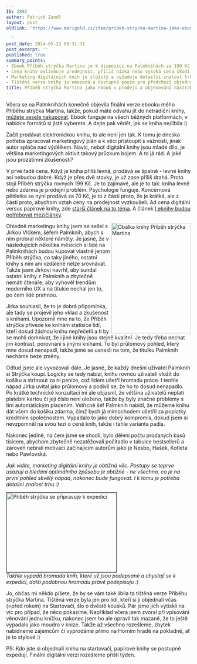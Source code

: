 ```yaml
---
ID: 2892
author: Patrick Zandl
layout: post
oldlink: 'https://www.marigold.cz/item/pribeh-strycka-martina-jako-ebook-v-prodeji-a-objevovani-nastrah-digitalniho-marketingu

  '
post_date: 2014-05-22 09:31:31
post_excerpt: ''
published: true
summary_points:
- Ebook Příběh strýčka Martina je k dispozici na Palmknihách za 199 Kč.
- Cena knihy ovlivňuje prodejnost, příliš nízká nebo vysoká cena škodí.
- Marketing digitálních knih je složitý a vyžaduje detailní znalost trhu.
- Tištěná verze knihy je omezená a dostupná pouze pro předchozí objednávky.
title: Příběh strýčka Martina jako ebook v prodeji a objevování nástrah digitálního marketingu
---
```


Včera se na Palmknihách konečně objevila finální verze ebooku mého Příběhu strýčka Martina, takže, pokud máte odvahu jít do netradiční knihy, <a href="https://www.palmknihy.cz/web/kniha/pribeh-strycka-martina-12714.htm">můžete vesele nakupovat</a>. Ebook funguje na všech běžných platformách, v nabídce formátů si jistě vyberete. A dejte pak vědět, jak se kniha ne/líbila :)

Začít prodávat elektronickou knihu, to ale není jen tak. K tomu je dneska potřeba zpracovat marketingový plán a k věci přistoupit s vážností, jinak autor spláče nad výdělkem. Navíc, neboť digitální knihy jsou mladé dílo, je většina marketingových aktivit takový průzkum bojem. A to já rád. A jaké jsou prozatimní zkušenosti?
<!--more-->

V prvé řadě cena. Když je kniha příliš levná, prodává se špatně - levné knihy asi nebudou dobré. Když je přes dvě stovky, je už zase příliš drahá. Proto stojí Příběh strýčka rovných 199 Kč. Je to zajímavé, ale je to tak: kniha levně nebo zdarma je prodejní problém. Psychologie funguje. Koncernová pětiletka se nyní prodává za 70 Kč, je to z části proto, že je krátká, ale z části proto, abychom vztah ceny na prodejnost vyzkoušeli. 
Ad cena digitální versus papírové knihy, zde <a href="http://www.marigold.cz/item/abychom-se-vratili-k-matematice-digitalni-versus-papirove-knihy">starší článek na to téma</a>. A článek <a href="http://www.marigold.cz/item/i-eknihy-budou-potrebovat-meziclanky">I eknihy budou potřebovat mezičlánky</a>.

<a href="http://www.marigold.cz/wp-content/uploads/obalknihy-pribehstryckamartina.jpg"><img src="http://www.marigold.cz/wp-content/uploads/obalknihy-pribehstryckamartina-217x300.jpg" alt="Obálka knihy Příběh strýčka Martina" width="217" height="300" class="alignright size-medium wp-image-2887" align="right" /></a>Ohledně marketingu knihy jsem se sešel s Jirkou Vlčkem, šéfem Palmknih, abych s ním probral některé náměty. Je jasné, že v následujících několika měsících si lidé na Palmknihách budou kupovat vlastně jenom Příběh strýčka, co taky jiného, ostatní knihy s ním ani vzdáleně nelze srovnávat. Takže jsem Jirkovi navrhl, aby sundal ostatní knihy z Palmknih a zbytečně nemátl čtenáře, aby vyhověl trendům moderního UX a na titulce nechal jen to, po čem lidé prahnou. 

Jirka souhlasil, že to je dobrá připomínka, ale tady se projevil jeho vklad a zkušenost s knihami. Upozornil mne na to, že Příběh strýčka přivede ke knihám statisíce lidí, kteří dosud žádnou knihu nepřečetli a ti by se mohli domnívat, že i jiné knihy jsou stejně kvalitní. Je tedy třeba nechat jim kontrast, porovnání s jinými knihami. To byl průlomový pohled, který mne dosud nenapadl, takže jsme se usnesli na tom, že titulku Palmknih necháme beze změny. 

Odtud jsme ale vyvozovali dále. Je jasné, že každý dnešní uživatel Palmknih si Strýčka koupí. Logicky se tedy nabízí, knihu rovnou uživateli vložit do košíku a strhnout za ni peníze, což lidem ušetří hromadu práce. I tenhle nápad Jirka uvítal jako průlomový a podivil se, že ho to dosud nenapadlo. Po krátké technické konzultaci mi ale objasnil, že většina uživatelů neplatí platební kartou či její číslo není uloženo, takže by byly značné problémy s tím automatickým placením. Vstřícně šéf Palmknih nabídl, že můžeme knihu dát všem do košíku zdarma, čímž bych já mimochodem ušetřil za poplatky kreditním společnostem. Vypadalo to jako dobrý kompromis, dokud jsem si nevzpomněl na svou tezi o ceně knih, takže i tahle varianta padla. 

Nakonec jediné, na čem jsme se shodli, bylo dělení počtu prodaných kusů tisícem, abychom zbytečně nezatěžovali počitadlo v tabulce bestsellerů a zároveň nebrali motivaci začínajícím autorům jako je Nesbo, Hašek, Kotleta nebo Pawlovská.

<em>Jak vidíte, marketing digitální knihy je obtížná věc. Postupy se teprve usazují a hledání optimálního způsobu je obtížné - ne všechno, co je na první pohled skvělý nápad, nakonec bude fungovat. I k tomu je potřeba detailní znalost trhu :)</em>

<a href="http://www.marigold.cz/wp-content/uploads/pribehstrycka-kodeslani.jpg"><img src="http://www.marigold.cz/wp-content/uploads/pribehstrycka-kodeslani-300x216.jpg" alt="Příběh strýčka se připravuje k expedici" width="300" height="216" class="aligncenter size-medium wp-image-2895" align="center" border="1" /></a>
<br/><em>Takhle vypadá hromada knih, které už jsou podepsané a chystají se k expedici, další podobnou hromadu právě podepisuju :)</em>

Jo, občas mi někdo píšete, že by se vám také líbila ta tištěná verze Příběhu strýčka Martina. Tištěná verze byla jen pro lidi, kteří si ji objednali včas (=před rokem) na Startovači, šlo o dvěstě kousků. Pár jsme jich vytiskli na víc pro případ, že něco pokazíme. Například včera jsem zvoral při vpisování věnování jednu knížku, nakonec jsem ho ale opravil tak mazaně, že to ještě vypadalo jako moudro v knize. Takže až všechno rozešleme, zbytek nabídneme zájemcům či vyprodáme přímo na Horním hradě na pokladně, ať je to stylové :) 

PS: Kdo jste si objednali knihu na startovači, papírové knihy se postupně expedují. Finální digitální verzi rozešleme příští týden.